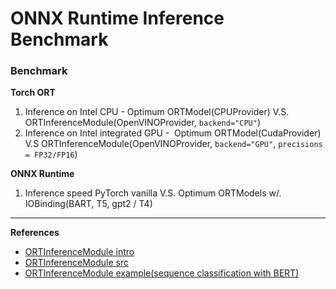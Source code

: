 # ONNX Runtime Inference Benchmark

### Benchmark

__Torch ORT__
1. Inference on Intel CPU - Optimum ORTModel(CPUProvider) V.S. ORTInferenceModule(OpenVINOProvider, `backend="CPU"`)
2. Inference on Intel integrated GPU -  Optimum ORTModel(CudaProvider) V.S ORTInferenceModule(OpenVINOProvider, `backend="GPU"`, `precisions = FP32/FP16`)

__ONNX Runtime__
1. Inference speed PyTorch vanilla V.S. Optimum ORTModels w/. IOBinding(BART, T5, gpt2 / T4)

--------------------------
__References__

- [ORTInferenceModule intro](https://github.com/pytorch/ort#accelerate-inference-for-pytorch-models-with-onnx-runtime-preview)
- [ORTInferenceModule src](https://github.com/pytorch/ort/blob/main/torch_ort_inference/torch_ort/ortinferencemodule/ortinferencemodule.py#L26)
- [ORTInferenceModule example(sequence classification with BERT)](https://github.com/pytorch/ort/blob/main/torch_ort_inference/tests/bert_for_sequence_classification.py)

